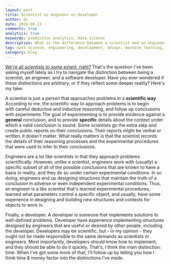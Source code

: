 ```yaml
---
layout: post
title: Scientist vs engineer vs developer
author: dc
date: 2018-09-13
comments: true
analytics: true
keywords: predictive analytics, data science
description: What is the difference between a scientist and an engineer? What is the difference between a scientist and a developer? What is the difference between data science and engineering?
tag: data science, engineering, development, devops, machine learning, deep learning, software, engineer, scientists, science
category: blog
---
```


[We're all scientists to some extent, right?](http://alisongopnik.com/Papers_Alison/sciam-Gopnik.pdf) That's the question I've been asking myself lately as I try to navigate the distinction between being a scientist, an engineer, and a software developer. Have you ever wondered if these distinctions are arbitrary, or if they reflect some deeper reality? Here's my take:

A scientist is just a person that approaches problems in a **scientific way**. According to me, the scientific way to approach problems is to begin with careful deductive and inductive reasoning, and follow up conclusions with experiments The goal of experimenting is to provide evidence against a **general** conclusion, and to provide **specific** details about the context under which a valid conclusion is sound. Some scientists go the extra step and create public reports on their conclusions. Their reports might be verbal or written, it doesn't matter. What really matters is that the scientist records the details of their reasoning processes and the experimental procedures that were used to infer to their conclusions.

Engineers are a lot like scientists in that they approach problems scientifically. However, unlike a scientist, engineers work with (usually) a specific subset of all of the possible conclusions that are known to have a basis in reality, and they do so under certain experimental conditions. In so doing, engineers end up designing structures that maintain the truth of a conclusion in adverse or even independent experimental conditions. Thus, an engineer is a like scientist that's learned experimental procedures, learned what parameters control a specific object, and usually, have some experience in designing and building new structures and contexts for objects to work in. 

Finally, a developer. A developer is someone that implements solutions to well-defined problems.  Developer have experience implementing structures designed by engineers that are useful or desired by other people, including the developer. Developers may be scientific, but - in my opinion - they ought not be made responsible to the same demands as scientists or engineers. Most importantly, developers should know how to implement, and they should be able to do it quickly. That's, I think the main distinction: time. When I've got some more of that, I'll follow up by telling you how I think time & money factor into the distinctions I've made.  
